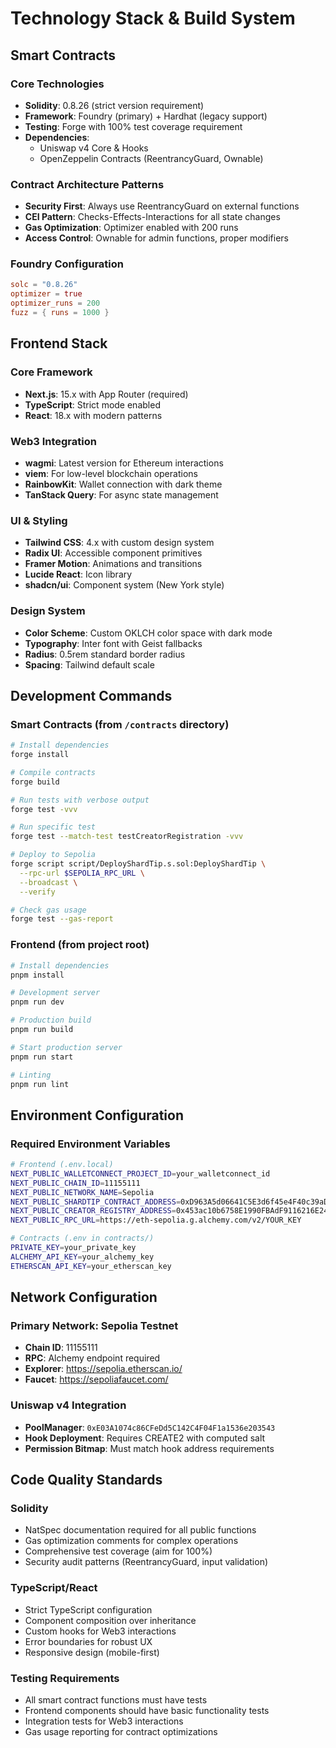 # Technology Stack & Build System

## Smart Contracts

### Core Technologies
- **Solidity**: 0.8.26 (strict version requirement)
- **Framework**: Foundry (primary) + Hardhat (legacy support)
- **Testing**: Forge with 100% test coverage requirement
- **Dependencies**: 
  - Uniswap v4 Core & Hooks
  - OpenZeppelin Contracts (ReentrancyGuard, Ownable)

### Contract Architecture Patterns
- **Security First**: Always use ReentrancyGuard on external functions
- **CEI Pattern**: Checks-Effects-Interactions for all state changes
- **Gas Optimization**: Optimizer enabled with 200 runs
- **Access Control**: Ownable for admin functions, proper modifiers

### Foundry Configuration
```toml
solc = "0.8.26"
optimizer = true
optimizer_runs = 200
fuzz = { runs = 1000 }
```

## Frontend Stack

### Core Framework
- **Next.js**: 15.x with App Router (required)
- **TypeScript**: Strict mode enabled
- **React**: 18.x with modern patterns

### Web3 Integration
- **wagmi**: Latest version for Ethereum interactions
- **viem**: For low-level blockchain operations
- **RainbowKit**: Wallet connection with dark theme
- **TanStack Query**: For async state management

### UI & Styling
- **Tailwind CSS**: 4.x with custom design system
- **Radix UI**: Accessible component primitives
- **Framer Motion**: Animations and transitions
- **Lucide React**: Icon library
- **shadcn/ui**: Component system (New York style)

### Design System
- **Color Scheme**: Custom OKLCH color space with dark mode
- **Typography**: Inter font with Geist fallbacks
- **Radius**: 0.5rem standard border radius
- **Spacing**: Tailwind default scale

## Development Commands

### Smart Contracts (from `/contracts` directory)
```bash
# Install dependencies
forge install

# Compile contracts
forge build

# Run tests with verbose output
forge test -vvv

# Run specific test
forge test --match-test testCreatorRegistration -vvv

# Deploy to Sepolia
forge script script/DeployShardTip.s.sol:DeployShardTip \
  --rpc-url $SEPOLIA_RPC_URL \
  --broadcast \
  --verify

# Check gas usage
forge test --gas-report
```

### Frontend (from project root)
```bash
# Install dependencies
pnpm install

# Development server
pnpm run dev

# Production build
pnpm run build

# Start production server
pnpm run start

# Linting
pnpm run lint
```

## Environment Configuration

### Required Environment Variables
```bash
# Frontend (.env.local)
NEXT_PUBLIC_WALLETCONNECT_PROJECT_ID=your_walletconnect_id
NEXT_PUBLIC_CHAIN_ID=11155111
NEXT_PUBLIC_NETWORK_NAME=Sepolia
NEXT_PUBLIC_SHARDTIP_CONTRACT_ADDRESS=0xD963A5d06641C5E3d6f45e4F40c39aD4F81a0A5E
NEXT_PUBLIC_CREATOR_REGISTRY_ADDRESS=0x453ac10b6758E1990FBAdF9116216E246Fce6845
NEXT_PUBLIC_RPC_URL=https://eth-sepolia.g.alchemy.com/v2/YOUR_KEY

# Contracts (.env in contracts/)
PRIVATE_KEY=your_private_key
ALCHEMY_API_KEY=your_alchemy_key
ETHERSCAN_API_KEY=your_etherscan_key
```

## Network Configuration

### Primary Network: Sepolia Testnet
- **Chain ID**: 11155111
- **RPC**: Alchemy endpoint required
- **Explorer**: https://sepolia.etherscan.io/
- **Faucet**: https://sepoliafaucet.com/

### Uniswap v4 Integration
- **PoolManager**: `0xE03A1074c86CFeDd5C142C4F04F1a1536e203543`
- **Hook Deployment**: Requires CREATE2 with computed salt
- **Permission Bitmap**: Must match hook address requirements

## Code Quality Standards

### Solidity
- NatSpec documentation required for all public functions
- Gas optimization comments for complex operations
- Comprehensive test coverage (aim for 100%)
- Security audit patterns (ReentrancyGuard, input validation)

### TypeScript/React
- Strict TypeScript configuration
- Component composition over inheritance
- Custom hooks for Web3 interactions
- Error boundaries for robust UX
- Responsive design (mobile-first)

### Testing Requirements
- All smart contract functions must have tests
- Frontend components should have basic functionality tests
- Integration tests for Web3 interactions
- Gas usage reporting for contract optimizations